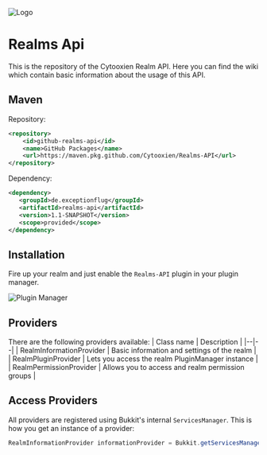 ![Logo](https://i.imgur.com/6QQrjjA.png)
# Realms Api
This is the repository of the Cytooxien Realm API. Here you can find the wiki which contain basic information about the usage of this API.

## Maven
Repository:
```xml
<repository>
    <id>github-realms-api</id>
    <name>GitHub Packages</name>
    <url>https://maven.pkg.github.com/Cytooxien/Realms-API</url>
</repository>
```
Dependency:
```xml
<dependency>  
   <groupId>de.exceptionflug</groupId>  
   <artifactId>realms-api</artifactId>  
   <version>1.1-SNAPSHOT</version>  
   <scope>provided</scope>  
</dependency>
```

## Installation
Fire up your realm and just enable the `Realms-API` plugin in your plugin manager.


![Plugin Manager](https://i.imgur.com/XW4S9vO.png)
## Providers
There are the following providers available:
| Class name | Description |
|--|--|
| RealmInformationProvider | Basic information and settings of the realm |
| RealmPluginProvider | Lets you access the realm PluginManager instance |
| RealmPermissionProvider | Allows you to access and realm permission groups |


## Access Providers
All providers are registered using Bukkit's internal `ServicesManager`. This is how you get an instance of a provider:
```java
RealmInformationProvider informationProvider = Bukkit.getServicesManager().load(RealmInformationProvider.class);
```
